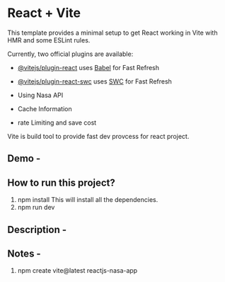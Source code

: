 # React + Vite

This template provides a minimal setup to get React working in Vite with HMR and some ESLint rules.

Currently, two official plugins are available:

- [@vitejs/plugin-react](https://github.com/vitejs/vite-plugin-react/blob/main/packages/plugin-react/README.md) uses [Babel](https://babeljs.io/) for Fast Refresh
- [@vitejs/plugin-react-swc](https://github.com/vitejs/vite-plugin-react-swc) uses [SWC](https://swc.rs/) for Fast Refresh


- Using Nasa API 
- Cache Information
- rate Limiting and save cost


Vite is build tool to provide fast dev provcess for react project.

## Demo - 


## How to run this project? 
1. npm install 
This will install all the dependencies. 
2. npm run dev


## Description - 



## Notes - 

1. npm create vite@latest reactjs-nasa-app


